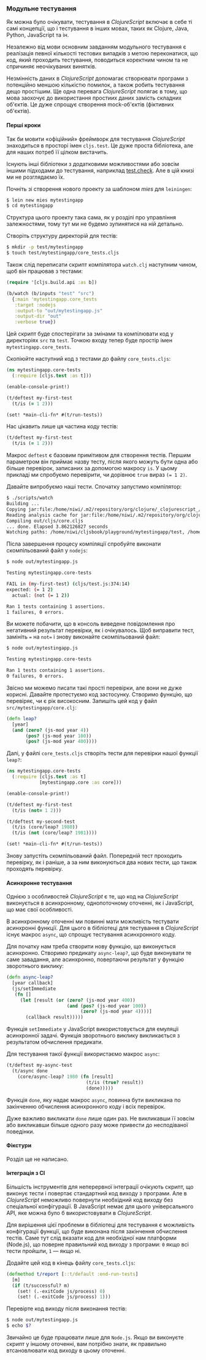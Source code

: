 ### Модульне тестування

Як можна було очікувати, тестування в _ClojureScript_ включає в себе ті самі концепції, що і тестування в інших мовах, таких як Clojure, Java, Python, JavaScript та ін.

Незалежно від мови основним завданням модульного тестування є реалізація певної кількості тестових випадків з метою переконатися, що код, який проходить тестування, поводиться коректним чином та не спричиняє неочікуваних винятків.

Незмінність даних в _ClojureScript_ допомагає створювати програми з потенційно меншою кількістю помилок, а також робить тестування дещо простішим. Ще одна перевага _ClojureScript_ полягає в тому, що мова заохочує до використання простиих даних замість складних об'єктів. Це дуже спрощує створення  mock-об'єктів (фіктивних об'єктів).


#### Перші кроки

Так би мовити «офіційний» фреймворк для тестування _ClojureScript_ знаходиться в просторі імен `cljs.test`. Це дуже проста бібліотека, але для наших потреб її цілком вистачить.

Існують інші бібліотеки з додатковими можливостями або зовсім іншими підходами до тестування, наприклад [test.check](https://github.com/clojure/test.check). Але в цій книзі ми не розглядаємо їх.

Почніть зі створення нового проекту за шаблоном *mies* для `leiningen`:

```bash
$ lein new mies mytestingapp
$ cd mytestingapp
```

Структура цього проекту така сама, як у розділі про управління залежностями, тому тут ми не будемо зупинятися на ній детально.

Створіть структуру директорій для тестів:

```bash
$ mkdir -p test/mytestingapp
$ touch test/mytestingapp/core_tests.cljs
```

Також слід переписати скрипт компілятора `watch.clj` наступним чином, щоб він працював з тестами:

```clojure
(require '[cljs.build.api :as b])

(b/watch (b/inputs "test" "src")
  {:main 'mytestingapp.core_tests
   :target :nodejs
   :output-to "out/mytestingapp.js"
   :output-dir "out"
   :verbose true})
```

Цей скрипт буде спостерігати за змінами та компілювати код  у директоріях `src` та `test`. Точкою входу тепер буде простір імен `mytestingapp.core_tests`.

Скопіюйте наступний код з тестами до файлу `core_tests.cljs`:

```clojure
(ns mytestingapp.core-tests
  (:require [cljs.test :as t]))

(enable-console-print!)

(t/deftest my-first-test
  (t/is (= 1 2)))

(set! *main-cli-fn* #(t/run-tests))
```

Нас цікавить лише ця частина коду тестів:

```clojure
(t/deftest my-first-test
  (t/is (= 1 2)))
```

Макрос `deftest` є базовим примітивом для створення тестів. Першим параметром він приймає назву тесту, після якого можуть бути одна або більше перевірок, записаних за допомогою макросу `is`. У цьому прикладі ми спробуємо перевірити, чи дорівнює `true` вираз `(= 1 2)`.

Давайте випробуємо наші тести. Спочатку запустимо компілятор:

```bash
$ ./scripts/watch
Building ...
Copying jar:file:/home/niwi/.m2/repository/org/clojure/_clojurescript_/1.9.36/_clojurescript_-1.9.36.jar!/cljs/core.cljs to out/cljs/core.cljs
Reading analysis cache for jar:file:/home/niwi/.m2/repository/org/clojure/_clojurescript_/1.9.36/_clojurescript_-1.9.36.jar!/cljs/core.cljs
Compiling out/cljs/core.cljs
... done. Elapsed 3.862126827 seconds
Watching paths: /home/niwi/cljsbook/playground/mytestingapp/test, /home/niwi/cljsbook/playground/mytestingapp/src
```

Післа завершення процесу компіляції спробуйте виконати скомпільований файл у `nodejs`:

```bash
$ node out/mytestingapp.js

Testing mytestingapp.core-tests

FAIL in (my-first-test) (cljs/test.js:374:14)
expected: (= 1 2)
  actual: (not (= 1 2))

Ran 1 tests containing 1 assertions.
1 failures, 0 errors.
```

Ви можете побачити, що в консоль виведене повідомлення про негативний результат перевірки, як і очікувалось. Щоб виправити тест, замініть `=` на `not=` і знову виконайте скомпільований файл:

```bash
$ node out/mytestingapp.js

Testing mytestingapp.core-tests

Ran 1 tests containing 1 assertions.
0 failures, 0 errors.
```

Звісно ми можемо писати такі прості перевірки, але вони не дуже корисні. Давайте протестуємо код застосунку. Створимо функцію, що перевіряє, чи є рік високосним. Запишіть цей код у файл `src/mytestingapp/core.clj`:

```clojure
(defn leap?
  [year]
  (and (zero? (js-mod year 4))
       (pos? (js-mod year 100))
       (pos? (js-mod year 400))))
```

Далі, у файлі `core_tests.cljs` створіть тести для перевірки нашої функції `leap?`:

```clojure
(ns mytestingapp.core-tests
  (:require [cljs.test :as t]
            [mytestingapp.core :as core]))

(enable-console-print!)

(t/deftest my-first-test
  (t/is (not= 1 2)))

(t/deftest my-second-test
  (t/is (core/leap? 1980))
  (t/is (not (core/leap? 1981))))

(set! *main-cli-fn* #(t/run-tests))
```

Знову запустіть скомпільований файл. Попередній тест проходить перевірку, як і раніше, а за ним виконуються два нових тести, що також проходять перевірку.

#### Асинхронне тестування

Однією з особливостей _ClojureScript_ є те, що код на _ClojureScript_ виконується в асинхронному, однопоточному оточенні, як і JavaScript, що має свої особливості.

В асинхронному оточенні ми повинні мати можливість тестувати асинхронні функції. Для цього в бібліотеці для тестування в _ClojureScript_ існує макрос `async`, що спрощує тестування асинхронного коду.

Для початку нам треба створити нову функцію, що виконується асинхронно. Створимо предикату  `async-leap?`, що буде виконувати те саме завадання, але асинхронно, повертаючи результат у функцію зворотнього виклику:

```clojure
(defn async-leap?
  [year callback]
  (js/setImmediate
   (fn []
     (let [result (or (zero? (js-mod year 400))
                      (and (pos? (js-mod year 100))
                           (zero? (js-mod year 4))))]
       (callback result)))))
```

Функція `setImmediate` у JavaScript використовується для емуляціі асинхронної задачі. Функція зворотнього виклику викликається з результатом обчислення предикати.

Для тестування такої функції використаємо макрос `async`:

```clojure
(t/deftest my-async-test
  (t/async done
    (core/async-leap? 1980 (fn [result]
                             (t/is (true? result))
                             (done)))))
```

Функція `done`, яку надає макрос `async`, повинна бути викликана по закінченню обчислення асинхронного коду і всіх перевірок.

Дуже важливо викликати `done` лише один раз. Не викликавши її зовсім або викликавши більше одного разу може привести до несподіваної поведінки.


#### Фікстури

Розділ ще не написано.

#### Інтеграція з СІ

Більшість інструментів для неперервної інтеграції очікують скрипт, що виконує тести і повертає стандартний код виходу з програми. Але в _ClojureScript_ неможливо повернути необхідний код виходу без спеціальної конфігурації. В JavaScript немає для цього універсального API, яке можна було б використовувати в _ClojureScript_.

Для вирішення цієї проблеми в бібліотеці для тестування є можливість конфігурації функції, що буде виконана після закінчення обчислення тестів. Саме тут слід вказати код для необхідної нам платформи (Node.js), що поверне правильний код виходу з програми: `0` якщо всі тести пройшли, `1` — якщо ні.

Додайте цей код в кінець файлу `core_tests.cljs`:

```clojure
(defmethod t/report [::t/default :end-run-tests]
  [m]
  (if (t/successful? m)
    (set! (.-exitCode js/process) 0)
    (set! (.-exitCode js/process) 1)))
```

Перевірте код виходу після виконання тестів:

```bash
$ node out/mytestingapp.js
$ echo $?
```

Звичайно це буде працювати лише для `Node.js`. Якщо ви виконуєте скрипт у іншому оточенні, вам потрібно знати, як правильно втсановлювати код виходу в цьому оточенні.
